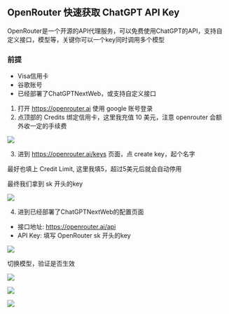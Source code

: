 ## OpenRouter 快速获取 ChatGPT API Key

OpenRouter是一个开源的API代理服务，可以免费使用ChatGPT的API，支持自定义接口，模型等，关键你可以一个key同时调用多个模型

### 前提

* Visa信用卡
* 谷歌账号
* 已经部署了ChatGPTNextWeb，或支持自定义接口

1. 打开 https://openrouter.ai 使用 google 账号登录
2. 点顶部的 Credits 绑定信用卡，这里我充值 10 美元，注意 openrouter 会额外收一定的手续费

![](https://pek3b.qingstor.com/hexo-blog/202404180926085.png)

3. 进到 https://openrouter.ai/keys 页面，点 create key，起个名字

最好也填上 Credit Limit, 这里我填5，超过5美元后就会自动停用

最终我们拿到 sk 开头的key

![](https://pek3b.qingstor.com/hexo-blog/202404180941224.png)

4. 进到已经部署了ChatGPTNextWeb的配置页面

* 接口地址: https://openrouter.ai/api
* API Key: 填写 OpenRouter sk 开头的key

![](https://pek3b.qingstor.com/hexo-blog/202404181026587.png)

切换模型，验证是否生效

![](https://pek3b.qingstor.com/hexo-blog/202404181029186.png)

![](https://pek3b.qingstor.com/hexo-blog/202404181029336.png)

![](https://pek3b.qingstor.com/hexo-blog/202404181030172.png)
